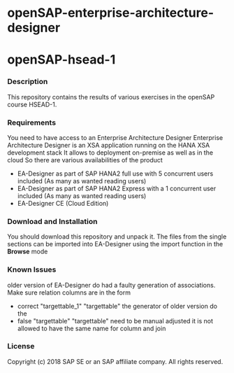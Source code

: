 # openSAP-enterprise-architecture-designer
# openSAP-hsead-1


### Description
This repository contains the results of various exercises in the openSAP course HSEAD-1.

### Requirements
You need to have access to an Enterprise Architecture Designer
Enterprise Architecture Designer is an XSA application running on the HANA XSA development stack
It allows to deployment on-premise as well as in the cloud
So there are various availabilities of the product
- EA-Designer as part of SAP HANA2 full use with 5 concurrent users included (As many as wanted reading users)
- EA-Designer as part of SAP HANA2 Express with a 1 concurrent user included (As many as wanted reading users)
- EA-Designer CE (Cloud Edition) 
### Download and Installation
You should download this repository and unpack it.
The files from the single sections can be imported into EA-Designer using the import function in the **Browse** mode
### Known Issues
older version of EA-Designer do had a faulty generation of associations. Make sure relation columns are in the form
 - correct  "targettable_1" "targettable"   the generator of older version do the 
 - false  "targettable"   "targettable"   need to be manual adjusted
it is not allowed to have the same name for column and join

### License
Copyright (c) 2018 SAP SE or an SAP affiliate company. All rights reserved.
